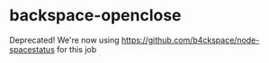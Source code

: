 # backspace-openclose

Deprecated! We're now using https://github.com/b4ckspace/node-spacestatus for this job
